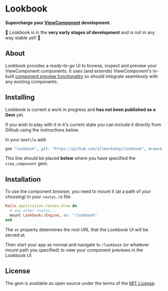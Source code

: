 # Lookbook

**Supercharge your [ViewComponent](http://viewcomponent.org/) development.**

🚧 Lookbook is in the **very early stages of development** and is not in any way stable yet! 🚧

## About

Lookbook provides a _ready-to-go_ UI to browse, inspect and preview your ViewComponent components. It uses (and extends) ViewComponent's in-built [component preview functionality](https://viewcomponent.org/guide/previews.html) so should integrate seamlessly with any existing components.

## Installing

Lookbook is current a work in progress and **has not been published as a Gem** yet.

If you wish to play with it in it's current state you can include it directly from Github using the instructions below.

In your `Gemfile` add:

```ruby
gem "lookbook", git: "https://github.com/allmarkedup/lookbook", branch: "main
```

This line should be placed <strong>below</strong> where you have specified the `view_component` gem.

## Installation

To use the component browser, you need to mount it (at a path of your choosing) in your `routes.rb` file:

```ruby
Rails.application.routes.draw do
  # any other routes...
  mount Lookbook::Engine, at: "/lookbook"
end
```

The `at` property determines the root URL that the Lookbook UI will be served at.

Then start your app as normal and navigate to `/lookbook` (or whatever mount path you specified) to view your component previews in the Lookbook UI.

## License

The gem is available as open source under the terms of the [MIT License](https://opensource.org/licenses/MIT).
